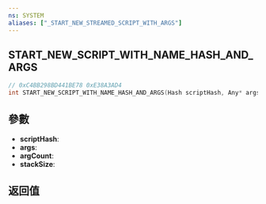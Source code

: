 ```yaml
---
ns: SYSTEM
aliases: ["_START_NEW_STREAMED_SCRIPT_WITH_ARGS"]
---
```

## START_NEW_SCRIPT_WITH_NAME_HASH_AND_ARGS

```c
// 0xC4BB298BD441BE78 0xE38A3AD4
int START_NEW_SCRIPT_WITH_NAME_HASH_AND_ARGS(Hash scriptHash, Any* args, int argCount, int stackSize);
```


## 參數
* **scriptHash**: 
* **args**: 
* **argCount**: 
* **stackSize**: 

## 返回值
